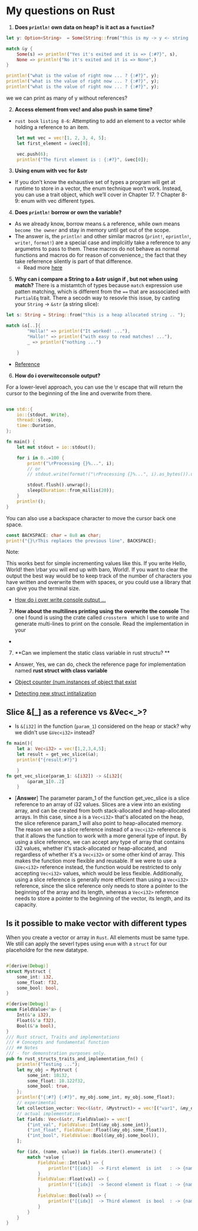# My questions on Rust

1. **Does `println!` own data on heap? is it act as a `function`?**

```rust
let y: Option<String>  = Some(String::from("this is my -> y <- string ... allocated on the heap as well" ));

match &y {
    Some(s) => println!("Yes it's exited and it is => {:#?}", s),
    None => println!("No it's exited and it is => None",)
}

println!("what is the value of right now ... ? {:#?}", y);
println!("what is the value of right now ... ? {:#?}", y);
println!("what is the value of right now ... ? {:#?}", y);


```

we we can print as many of y without references?

2. **Access element from vec! and also push in same time?**

- `rust book` `listing 8-6`: Attempting to add an element to a vector while
  holding a reference to an item.

```rust
    let mut vec = vec![1, 2, 3, 4, 5];
    let first_element = &vec[0];

    vec.push(6);
    println!("The first element is : {:#?}", &vec[0]);

```

3. **Using enum with vec for &str**

- If you don’t know the exhaustive set of types a program will get at runtime
  to store in a vector, the enum technique won’t work. Instead, you can use a
  trait object, which we’ll cover in Chapter 17. ? Chapter 8-9: enum with vec
  different types.

4. **Does `println!` borrow or own the variable?**

- As we already know, borrow means `&` a reference, while own means `become the owner` and stay in memory until get out of the scope.
- The answer is, the `println!` and other similar macros (`print!`,
  `eprintln!`, `write!`, `format!`) are a special case and implciitly take a
  reference to any argumetns to pass to them. These macros do not behave as
  normal functions and macros do for reason of convenience,; the fact that
  they take referrence silently is part of that difference.
  - Read more [here](https://stackoverflow.com/questions/30450399/does-println-borrow-or-own-the-variable)

5. **Why can i compare a String to a &str usign if , but not when using
   match?** There is a mistamtch of types because `match` expression use patten
   matching, which is different from the `==` that are asssociated with
   `PartialEq` trait. There a secodn way to resovle this issue, by casting your
   `String` -> `&str` (a string slice):

```rust
let s: String = String::from("this is a heap allocated string .. ");

match &s[..]{
        "Holla!" => println!("It worked! ..."),
        "Hallo!" => println!("with easy to read matches! ..."),
        _ => println!("nothing ...")

    }
```

- [Reference](https://stackoverflow.com/questions/49886160/why-can-i-compare-a-string-to-a-str-using-if-but-not-when-using-match)

6. **How do i overwiteconsole output?**

For a lower-level approach, you can use the \r escape that will return the
cursor to the beginning of the line and overwrite from there.

```rust

use std::{
    io::{stdout, Write},
    thread::sleep,
    time::Duration,
};

fn main() {
    let mut stdout = io::stdout();

    for i in 0..=100 {
        print!("\rProcessing {}%...", i);
        // or
        // stdout.write(format!("\rProcessing {}%...", i).as_bytes()).unwrap();

        stdout.flush().unwrap();
        sleep(Duration::from_millis(20));
    }
    println!();
}
```

You can also use a backspace character to move the cursor back one space.

```rust
const BACKSPACE: char = 8u8 as char;
print!("{}\rThis replaces the previous line", BACKSPACE);
```

Note:

This works best for simple incrementing values like this. If you write Hello,
World! then \rbar you will end up with baro, World!. If you want to clear the
output the best way would be to keep track of the number of characters you have
written and overwrite them with spaces, or you could use a library that can
give you the terminal size.

- [How do i over write console output ...](https://stackoverflow.com/questions/59890270/how-do-i-overwrite-console-output)

7. **How about the multilines printing using the overwrite the console**
   The one I found is using the crate called `crossterm ` which I use to write and
   generate multi-lines to print on the console. Read the implementation in your

- [ ](https://stackoverflow.com/questions/72416445/how-to-overwrite-multiple-line-in-rust)

7. **Can we implement the static class variable in rust structu? **

- Answer, Yes, we can do, check the reference page for implementation named
  **rust struct with class variable**

- [Object counter (num.instances of object that
  exist](https://stackoverflow.com/questions/67959660/object-counter-num-instances-of-object-that-exist)
- [Detecting new struct intitalization](https://stackoverflow.com/questions/36993255/detecting-new-struct-initialization)

## Slice &[_] as a reference vs &Vec<\_>?

- Is `&[i32]` in the function (`param_1`) considered on the heap or stack? why
  we didn't use `&Vec<i32>` instead?

```rust
fn main(){
    let a: Vec<i32> = vec![1,2,3,4,5];
    let result = get_vec_slice(&a);
    println!("{result:#?}")

    }
fn get_vec_slice(param_1: &[i32]) -> &[i32]{
        &param_1[0..2]
    }
```

- [**Answer**] The parameter param_1 of the function get_vec_slice is a slice
  reference to an array of i32 values. Slices are a view into an existing
  array, and can be created from both stack-allocated and heap-allocated
  arrays. In this case, since a is a `Vec<i32>` that's allocated on the heap,
  the slice reference param_1 will also point to heap-allocated memory.
  The reason we use a slice reference instead of a `Vec<i32>` reference is that it
  allows the function to work with a more general type of input. By using a
  slice reference, we can accept any type of array that contains i32 values,
  whether it's stack-allocated or heap-allocated, and regardless of whether
  it's a `Vec<i32>` or some other kind of array. This makes the function more
  flexible and reusable. If we were to use a `&Vec<i32>` reference instead, the
  function would be restricted to only accepting `Vec<i32>` values, which would
  be less flexible. Additionally, using a slice reference is generally more
  efficient than using a `Vec<i32>` reference, since the slice reference only
  needs to store a pointer to the beginning of the array and its length,
  whereas a `Vec<i32>` reference needs to store a pointer to the beginning of
  the vector, its length, and its capacity.

## Is it possible to make vector with different types

When you create a vector or array in `Rust`. All elements must be same type. We
still can apply the severl types using `enum` with a `struct` for our
placeholdre for the new datatype.

```rust

#[derive(Debug)]
struct Mystruct {
    some_int: i32,
    some_float: f32,
    some_bool: bool,
}

#[derive(Debug)]
enum FieldValue<'a> {
    Int(&'a i32),
    Float(&'a f32),
    Bool(&'a bool),
}
/// Rust struct, Traits and implementations
/// # Concepts and fundamental function
/// ## Notes
/// - for demonstration purposes only.
pub fn rust_structs_traits_and_implementation_fn() {
    println!("Testing ...");
    let my_obj = Mystruct {
        some_int: 10i32,
        some_float: 10.122f32,
        some_bool: true,
    };
    println!("{:#?} {:#?}", my_obj.some_int, my_obj.some_float);
    // experimental
    let collection_vector: Vec<(&str, &Mystruct)> = vec![("var1", &my_obj), ("var2", &my_obj)];
    // actual implementation
    let fields: Vec<(&str, FieldValue)> = vec![
        ("int_val", FieldValue::Int(&my_obj.some_int)),
        ("int_float", FieldValue::Float(&my_obj.some_float)),
        ("int_bool", FieldValue::Bool(&my_obj.some_bool)),
    ];

    for (idx, (name, value)) in fields.iter().enumerate() {
        match *value {
            FieldValue::Int(val) => {
                println!("[{idx}]  -> First element  is int   : -> {name}-> {val:#?}")
            }
            FieldValue::Float(val) => {
                println!("[{idx}]  -> Second element is float : -> {name}-> {val:#?}")
            }
            FieldValue::Bool(val) => {
                println!("[{idx}]  -> Third element  is bool  : -> {name}-> {val:#?}")
            }
        }
    }
}
```
